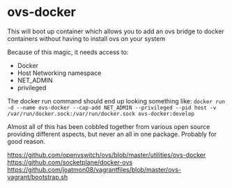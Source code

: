 ovs-docker
==========

This will boot up container which allows you to add an ovs bridge
to docker containers without having to install ovs on your system

Because of this magic, it needs access to:
- Docker
- Host Networking namespace
- NET_ADMIN
- privileged

The docker run command should end up looking something like:
```docker run -d --name ovs-docker --cap-add NET_ADMIN --privileged --pid host -v /var/run/docker.sock:/var/run/docker.sock ovs-docker:develop```

Almost all of this has been cobbled together from various open source providing different aspects, but never an all in one package. Probably for good reason.

https://github.com/openvswitch/ovs/blob/master/utilities/ovs-docker
https://github.com/socketplane/docker-ovs
https://github.com/joatmon08/vagrantfiles/blob/master/ovs-vagrant/bootstrap.sh
